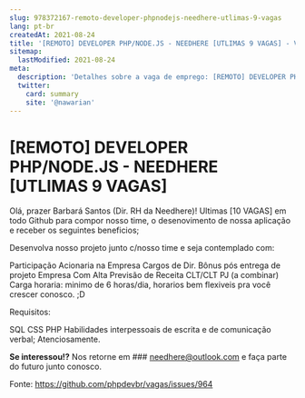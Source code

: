 ```yaml
---
slug: 978372167-remoto-developer-phpnodejs-needhere-utlimas-9-vagas
lang: pt-br
createdAt: 2021-08-24
title: '[REMOTO] DEVELOPER PHP/NODE.JS - NEEDHERE [UTLIMAS 9 VAGAS] - Vaga de Emprego'
sitemap:
  lastModified: 2021-08-24
meta:
  description: 'Detalhes sobre a vaga de emprego: [REMOTO] DEVELOPER PHP/NODE.JS - NEEDHERE [UTLIMAS 9 VAGAS]'
  twitter:
    card: summary
    site: '@nawarian'
---
```


# [REMOTO] DEVELOPER PHP/NODE.JS - NEEDHERE [UTLIMAS 9 VAGAS]

Olá, prazer Barbará Santos (Dir. RH da Needhere)! Ultimas [10 VAGAS] em todo Github para compor nosso time, o desenovimento de nossa aplicação e receber os seguintes beneficios;

Desenvolva nosso projeto junto c/nosso time e seja contemplado com:

Participação Acionaria na Empresa
Cargos de Dir.
Bônus pós entrega de projeto
Empresa Com Alta Previsão de Receita
CLT/CLT PJ (a combinar)
Carga horaria: minimo de 6 horas/dia, horarios bem flexiveis pra você crescer conosco. ;D

Requisitos:

SQL
CSS
PHP
Habilidades interpessoais de escrita e de comunicação verbal;
Atenciosamente.

**Se interessou!?** Nos retorne em ### needhere@outlook.com e faça parte do futuro junto conosco.

Fonte: https://github.com/phpdevbr/vagas/issues/964